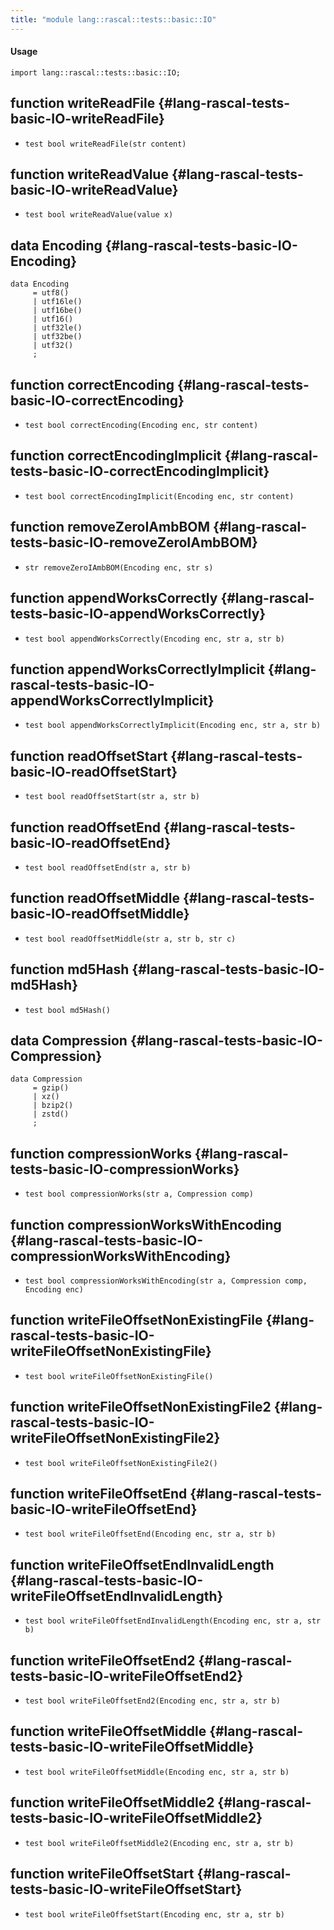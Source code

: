 ```yaml
---
title: "module lang::rascal::tests::basic::IO"
---
```


#### Usage

`import lang::rascal::tests::basic::IO;`


## function writeReadFile {#lang-rascal-tests-basic-IO-writeReadFile}

* ``test bool writeReadFile(str content)``

## function writeReadValue {#lang-rascal-tests-basic-IO-writeReadValue}

* ``test bool writeReadValue(value x)``

## data Encoding {#lang-rascal-tests-basic-IO-Encoding}

```rascal
data Encoding  
     = utf8()
     | utf16le()
     | utf16be()
     | utf16()
     | utf32le()
     | utf32be()
     | utf32()
     ;
```

## function correctEncoding {#lang-rascal-tests-basic-IO-correctEncoding}

* ``test bool correctEncoding(Encoding enc, str content)``

## function correctEncodingImplicit {#lang-rascal-tests-basic-IO-correctEncodingImplicit}

* ``test bool correctEncodingImplicit(Encoding enc, str content)``

## function removeZeroIAmbBOM {#lang-rascal-tests-basic-IO-removeZeroIAmbBOM}

* ``str removeZeroIAmbBOM(Encoding enc, str s)``

## function appendWorksCorrectly {#lang-rascal-tests-basic-IO-appendWorksCorrectly}

* ``test bool appendWorksCorrectly(Encoding enc, str a, str b)``

## function appendWorksCorrectlyImplicit {#lang-rascal-tests-basic-IO-appendWorksCorrectlyImplicit}

* ``test bool appendWorksCorrectlyImplicit(Encoding enc, str a, str b)``

## function readOffsetStart {#lang-rascal-tests-basic-IO-readOffsetStart}

* ``test bool readOffsetStart(str a, str b)``

## function readOffsetEnd {#lang-rascal-tests-basic-IO-readOffsetEnd}

* ``test bool readOffsetEnd(str a, str b)``

## function readOffsetMiddle {#lang-rascal-tests-basic-IO-readOffsetMiddle}

* ``test bool readOffsetMiddle(str a, str b, str c)``

## function md5Hash {#lang-rascal-tests-basic-IO-md5Hash}

* ``test bool md5Hash()``

## data Compression {#lang-rascal-tests-basic-IO-Compression}

```rascal
data Compression  
     = gzip()
     | xz()
     | bzip2()
     | zstd()
     ;
```

## function compressionWorks {#lang-rascal-tests-basic-IO-compressionWorks}

* ``test bool compressionWorks(str a, Compression comp)``

## function compressionWorksWithEncoding {#lang-rascal-tests-basic-IO-compressionWorksWithEncoding}

* ``test bool compressionWorksWithEncoding(str a, Compression comp, Encoding enc)``

## function writeFileOffsetNonExistingFile {#lang-rascal-tests-basic-IO-writeFileOffsetNonExistingFile}

* ``test bool writeFileOffsetNonExistingFile()``

## function writeFileOffsetNonExistingFile2 {#lang-rascal-tests-basic-IO-writeFileOffsetNonExistingFile2}

* ``test bool writeFileOffsetNonExistingFile2()``

## function writeFileOffsetEnd {#lang-rascal-tests-basic-IO-writeFileOffsetEnd}

* ``test bool writeFileOffsetEnd(Encoding enc, str a, str b)``

## function writeFileOffsetEndInvalidLength {#lang-rascal-tests-basic-IO-writeFileOffsetEndInvalidLength}

* ``test bool writeFileOffsetEndInvalidLength(Encoding enc, str a, str b)``

## function writeFileOffsetEnd2 {#lang-rascal-tests-basic-IO-writeFileOffsetEnd2}

* ``test bool writeFileOffsetEnd2(Encoding enc, str a, str b)``

## function writeFileOffsetMiddle {#lang-rascal-tests-basic-IO-writeFileOffsetMiddle}

* ``test bool writeFileOffsetMiddle(Encoding enc, str a, str b)``

## function writeFileOffsetMiddle2 {#lang-rascal-tests-basic-IO-writeFileOffsetMiddle2}

* ``test bool writeFileOffsetMiddle2(Encoding enc, str a, str b)``

## function writeFileOffsetStart {#lang-rascal-tests-basic-IO-writeFileOffsetStart}

* ``test bool writeFileOffsetStart(Encoding enc, str a, str b)``

